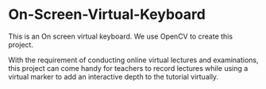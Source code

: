 # On-Screen-Virtual-Keyboard

This is an On screen virtual keyboard. We use OpenCV to create this project.

With the requirement of conducting online virtual lectures and examinations, this project can come handy for teachers to record lectures while using a virtual marker to add an interactive depth to the tutorial virtually. 

